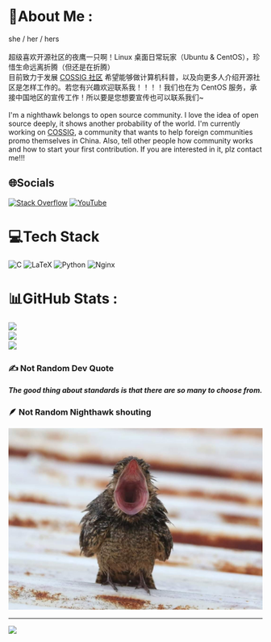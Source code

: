# 💫About Me :
she / her / hers<br><br>超级喜欢开源社区的夜鹰一只啊！Linux 桌面日常玩家（Ubuntu & CentOS），珍惜生命远离折腾（但还是在折腾）<br> 目前致力于发展 [COSSIG 社区](https://www.cossig.org/) 希望能够做计算机科普，以及向更多人介绍开源社区是怎样工作的。若您有兴趣欢迎联系我！！！！我们也在为 CentOS 服务，承接中国地区的宣传工作！所以要是您想要宣传也可以联系我们~ <br><br> I'm a nighthawk belongs to open source community. I love the idea of open source deeply, it shows another probability of the world. I'm currently working on  [COSSIG](https://www.cossig.org/), a community that wants to help foreign communities promo themselves in China. Also, tell other people how community works and how to start your first contribution. If you are interested in it, plz contact me!!!  
  

## 🌐Socials
[![Stack Overflow](https://img.shields.io/badge/-Stackoverflow-FE7A16?logo=stack-overflow&logoColor=white)](https://stackoverflow.com/users/acyanbird) [![YouTube](https://img.shields.io/badge/YouTube-%23FF0000.svg?logo=YouTube&logoColor=white)](https://youtube.com/c/UC5NRm2gP5_5q5kOoYmR5EjQ) 

# 💻Tech Stack
![C](https://img.shields.io/badge/c-%2300599C.svg?style=plastic&logo=c&logoColor=white) ![LaTeX](https://img.shields.io/badge/latex-%23008080.svg?style=plastic&logo=latex&logoColor=white) ![Python](https://img.shields.io/badge/python-3670A0?style=plastic&logo=python&logoColor=ffdd54) ![Nginx](https://img.shields.io/badge/nginx-%23009639.svg?style=plastic&logo=nginx&logoColor=white)
# 📊GitHub Stats :
![](https://github-readme-stats.vercel.app/api?username=acyanbird&theme=midnight-purple&hide_border=true&include_all_commits=true&count_private=false)<br/>
![](https://github-readme-streak-stats.herokuapp.com/?user=acyanbird&theme=midnight-purple&hide_border=true)<br/>
![](https://github-readme-stats.vercel.app/api/top-langs/?username=acyanbird&theme=midnight-purple&hide_border=true&include_all_commits=true&count_private=false&layout=compact)

### ✍️ Not Random Dev Quote
##### The good thing about standards is that there are so many to choose from. <br>
### 🪶 Not Random Nighthawk shouting
<img src="https://github.com/acyanbird/acyanbird/blob/main/pics/nighthawk.jpg" width="512px"/>

---
[![](https://visitcount.itsvg.in/api?id=acyanbird&icon=0&color=0)](https://visitcount.itsvg.in)
